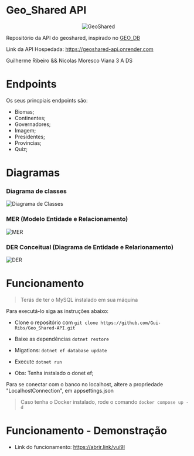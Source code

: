 # Geo_Shared API

<div align="center">
  
![GeoShared](https://i.imgur.com/hQthpj9.png)

</div>

Repositório da API do geoshared, inspirado no [GEO_DB](http://geodb-cities-api.wirefreethought.com)

Link da API Hospedada: https://geoshared-api.onrender.com

Guilherme Ribeiro &&
Nicolas Moresco Viana 3 A DS

# Endpoints

Os seus princpiais endpoints são:

- Biomas;
- Continentes;
- Governadores;
- Imagem;
- Presidentes;
- Provincias;
- Quiz;

# Diagramas

### Diagrama de classes
![Diagrama de Classes](https://i.imgur.com/0TXcFMS.png)



### MER (Modelo Entidade e Relacionamento)
![MER](https://i.imgur.com/OaAZ63J.png)



### DER Conceitual (Diagrama de Entidade e Relarionamento)
![DER](https://i.imgur.com/fsAQhWF.png)


# Funcionamento


> Terás de ter o MySQL instalado em sua máquina

Para executá-lo siga as instruções abaixo:

- Clone o repositório com ```git clone https://github.com/Gui-Ribs/Geo_Shared-API.git ```
- Baixe as dependências ```dotnet restore ```
- Migations: ```dotnet ef database update ```
- Execute ```dotnet run```

- Obs: Tenha instalado o donet ef;

Para se conectar com o banco no localhost, altere a propriedade "LocalhostConnection", em appsettings.json

> Caso tenha o Docker instalado, rode o comando ```docker compose up -d```

# Funcionamento - Demonstração

- Link do funcionamento: https://abrir.link/vui9I
